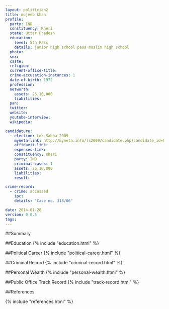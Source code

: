 ```yaml
---
layout: politician2
title: mujeeb khan
profile: 
  party: IND
  constituency: Kheri
  state: Uttar Pradesh
  education: 
    level: 5th Pass
    details: junior high school pass muslim high school
  photo: 
  sex: 
  caste: 
  religion: 
  current-office-title: 
  crime-accusation-instances: 1
  date-of-birth: 1972
  profession: 
  networth: 
    assets: 26,10,000
    liabilities: 
  pan: 
  twitter: 
  website: 
  youtube-interview: 
  wikipedia: 

candidature: 
  - election: Lok Sabha 2009
    myneta-link: http://myneta.info/ls2009/candidate.php?candidate_id=8704
    affidavit-link: 
    expenses-link: 
    constituency: Kheri 
    party: IND
    criminal-cases: 1
    assets: 26,10,000
    liabilities: 
    result:  

crime-record: 
  - crime: accussed
    ipc: 
    details: "Case no. 318/06" 

date: 2014-01-28
version: 0.0.5
tags: 
---
```

##Summary


##Education
{% include "education.html" %}


##Political Career
{% include "political-career.html" %}


##Criminal Record
{% include "criminal-record.html" %}


##Personal Wealth
{% include "personal-wealth.html" %}


##Public Office Track Record
{% include "track-record.html" %}


##References


{% include "references.html" %}
